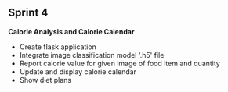 ## Sprint 4

**Calorie Analysis and Calorie Calendar**  
- Create flask application
- Integrate image classification model '.h5' file
- Report calorie value for given image of food item and quantity
- Update and display calorie calendar
- Show diet plans
